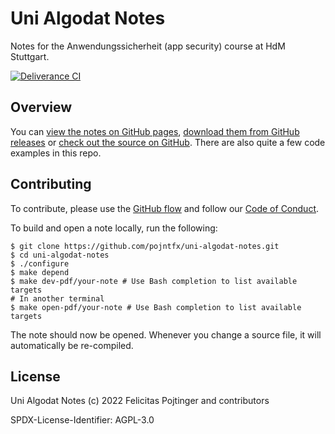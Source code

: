 # Uni Algodat Notes

Notes for the Anwendungssicherheit (app security) course at HdM Stuttgart.

[![Deliverance CI](https://github.com/pojntfx/uni-algodat-notes/actions/workflows/deliverance.yaml/badge.svg)](https://github.com/pojntfx/uni-algodat-notes/actions/workflows/deliverance.yaml)

## Overview

You can [view the notes on GitHub pages](https://pojntfx.github.io/uni-algodat-notes/), [download them from GitHub releases](https://github.com/pojntfx/uni-algodat-notes/releases/latest) or [check out the source on GitHub](https://github.com/pojntfx/uni-algodat-notes). There are also quite a few code examples in this repo.

## Contributing

To contribute, please use the [GitHub flow](https://guides.github.com/introduction/flow/) and follow our [Code of Conduct](./CODE_OF_CONDUCT.md).

To build and open a note locally, run the following:

```shell
$ git clone https://github.com/pojntfx/uni-algodat-notes.git
$ cd uni-algodat-notes
$ ./configure
$ make depend
$ make dev-pdf/your-note # Use Bash completion to list available targets
# In another terminal
$ make open-pdf/your-note # Use Bash completion to list available targets
```

The note should now be opened. Whenever you change a source file, it will automatically be re-compiled.

## License

Uni Algodat Notes (c) 2022 Felicitas Pojtinger and contributors

SPDX-License-Identifier: AGPL-3.0
